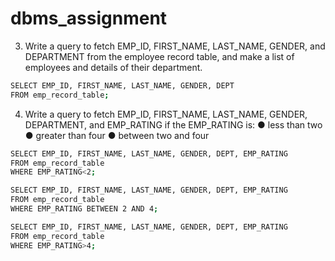 # dbms_assignment


3. Write a query to fetch EMP_ID, FIRST_NAME, LAST_NAME, GENDER, and DEPARTMENT from the employee record table, and make a list of employees and details of their department.

```bash
SELECT EMP_ID, FIRST_NAME, LAST_NAME, GENDER, DEPT
FROM emp_record_table;
```
4. Write a query to fetch EMP_ID, FIRST_NAME, LAST_NAME, GENDER, DEPARTMENT, and EMP_RATING if the EMP_RATING is:
● less than two
● greater than four
● between two and four

```bash
SELECT EMP_ID, FIRST_NAME, LAST_NAME, GENDER, DEPT, EMP_RATING
FROM emp_record_table
WHERE EMP_RATING<2;

SELECT EMP_ID, FIRST_NAME, LAST_NAME, GENDER, DEPT, EMP_RATING
FROM emp_record_table
WHERE EMP_RATING BETWEEN 2 AND 4;

SELECT EMP_ID, FIRST_NAME, LAST_NAME, GENDER, DEPT, EMP_RATING
FROM emp_record_table
WHERE EMP_RATING>4;
```
